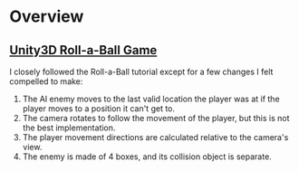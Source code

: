 # Overview
[Unity3D Roll-a-Ball Game](https://learn.unity.com/project/roll-a-ball?uv=6)
---
I closely followed the Roll-a-Ball tutorial except for a few changes I felt compelled to make:

1. The AI enemy moves to the last valid location the player was at if the player moves to a position it can't get to.
2. The camera rotates to follow the movement of the player, but this is not the best implementation.
3. The player movement directions are calculated relative to the camera's view.
4. The enemy is made of 4 boxes, and its collision object is separate.
